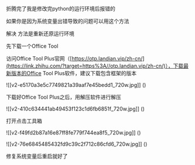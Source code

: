 



折腾完了我是修改完python的运行环境后报错的

如果你是因为系统变量出错导致的问题可以用这个方法

解决 方法是重新还原运行环境

先下载一个Office Tool

访问Office Tool Plus官网（[https://otp.landian.vip/zh-cn/](https://link.zhihu.com/?target=https%3A//otp.landian.vip/zh-cn/)），下载最新版本的Office Tool Plus软件，建议下载包含框架的版本

![[v2-e5170a3e5c7749821a39aaf7e45bedd1_720w.jpg]]
()

下载好Office Tool Plus之后，用解压软件进行解压

![[v2-410c634441ab49453f123c1d6fb6851f_720w.jpg]]
()

打开点击工具箱

![[v2-f49fd2b87a16e87ff8fe779f744ea8f5_720w.jpg]]
()

![[v2-76e6845485432fd9c39c2f712c86cfd6_720w.jpg]]
()

修复系统变量后重启就好了





